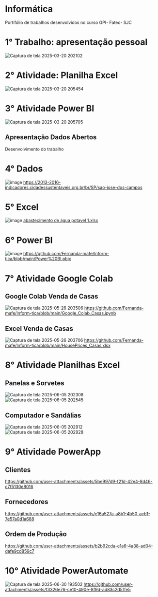# Informática
Portifólio de trabalhos desenvolvidos no curso GPI- Fatec- SJC 
# 1° Trabalho: apresentação pessoal
![Captura de tela 2025-03-20 202102](https://github.com/user-attachments/assets/4ad50bee-4129-4f56-8b7e-eed154e5cd59)
# 2° Atividade: Planilha Excel
![Captura de tela 2025-03-20 205454](https://github.com/user-attachments/assets/6f6a1bba-2d8d-460e-9809-ae65433d0d05)
# 3° Atividade Power BI
![Captura de tela 2025-03-20 205705](https://github.com/user-attachments/assets/71c3af77-ef1e-416c-8cbf-14cd24157eec)
## Apresentação Dados Abertos
Desenvolvimento do trabalho
# 4° Dados
![image](https://github.com/user-attachments/assets/31b7e8d5-70f5-40f9-b3eb-b449759a7e14)
https://2013-2016-indicadores.cidadessustentaveis.org.br/br/SP/sao-jose-dos-campos
# 5° Excel
![image](https://github.com/user-attachments/assets/08d7f5c9-bdc8-404d-870a-9b5e6a348fe5)
[abastecimento de água potavel 1.xlsx](https://github.com/user-attachments/files/19695325/abastecimento.de.agua.potavel.1.xlsx)
# 6° Power BI
![image](https://github.com/user-attachments/assets/603b18f8-6dad-482e-bf64-b71de3c74946)
https://github.com/Fernanda-mafe/Inform-tica/blob/main/Power%20BI.pbix
#
#
# 7° Atividade Google Colab
## Google Colab Venda de Casas 
![Captura de tela 2025-05-26 203506](https://github.com/user-attachments/assets/6115c4ef-87b5-4aa4-ac5d-ff00d5e10fc5)
https://github.com/Fernanda-mafe/Inform-tica/blob/main/Google_Colab_Casas.ipynb
## Excel Venda de Casas
![Captura de tela 2025-05-26 203706](https://github.com/user-attachments/assets/da89336a-1122-4986-ab7b-35af1dbb182e)
https://github.com/Fernanda-mafe/Inform-tica/blob/main/HousePrices_Casas.xlsx
#
#
# 8° Atividade Planilhas Excel
## Panelas e Sorvetes
![Captura de tela 2025-06-05 202308](https://github.com/user-attachments/assets/b67ac975-80ce-425f-996d-b77626777a80)
![Captura de tela 2025-06-05 202545](https://github.com/user-attachments/assets/4ec1703e-ee08-4ee1-b870-483bce2c0184)
## Computador e Sandálias
![Captura de tela 2025-06-05 202912](https://github.com/user-attachments/assets/f9af07c3-ab5c-450e-95c0-5f2f503ac52a)
![Captura de tela 2025-06-05 202928](https://github.com/user-attachments/assets/b87c2573-33f3-4aca-b109-a89ca1f3c106)
#
#
# 9° Atividade PowerApp
## Clientes
https://github.com/user-attachments/assets/5be997d9-f21d-42e4-8d46-c7f5130e8016
## Fornecedores
https://github.com/user-attachments/assets/e16a527a-a8b1-4b50-acb1-7e57a0d1a688
## Ordem de Produção
https://github.com/user-attachments/assets/b2b92cda-e1a6-4a38-ad04-dafe9cd859c7
#
#
# 10° Atividade PowerAutomate
![Captura de tela 2025-06-30 193502](https://github.com/user-attachments/assets/78102ba0-376e-41de-8a30-f493e2d15f1d)
https://github.com/user-attachments/assets/f3326e76-ce10-490e-8f9d-ad83c2d51fe5










